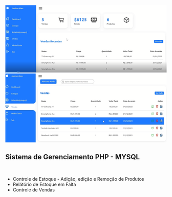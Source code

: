 <img src="assets/images/home.png"/>
<img src="assets/images/venda.png"/>

<h2>Sistema de Gerenciamento PHP - MYSQL</h2><br>
<ul>
<li>Controle de Estoque - Adição, edição e Remoção de Produtos</li>
<li>Relátório de Estoque em Falta</li>
<li>Controle de Vendas</li>
</ul>
